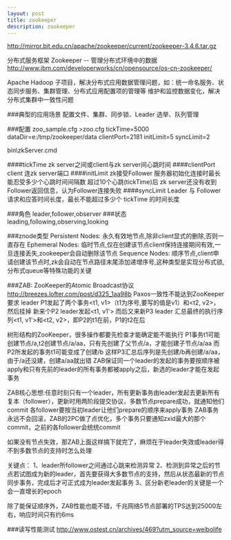 ```yaml
---
layout: post
title: zookeeper
description: zookeeper
---
```

http://mirror.bit.edu.cn/apache/zookeeper/current/zookeeper-3.4.6.tar.gz

分布式服务框架 Zookeeper -- 管理分布式环境中的数据
http://www.ibm.com/developerworks/cn/opensource/os-cn-zookeeper/


Apache Hadoop 子项目，解决分布式应用数据管理问题，如：统一命名服务、状态同步服务、集群管理、分布式应用配置项的管理等
维护和监控数据变化，解决分布式集群中一致性问题

###典型的应用场景
配置文件、集群、同步锁、Leader 选举、队列管理

###配置
zoo_sample.cfg >zoo.cfg
tickTime=5000
dataDir=e:/tmp/zookeeper/data
clientPort=2181
initLimit=5
syncLimit=2

bin\zkServer.cmd

####tickTime
zk server之间或client与zk server间心跳时间
####clientPort
client 连zk server端口
####initLimit
zk接受Follower 服务器初始化连接时最长能忍受多少个心跳时间间隔数
超过10个心跳(tickTime)后 zk server还没有收到Follower返回信息，认为Follower连接失败
####syncLimit
Leader 与 Follower 请求和应答时间长度，最长不能超过多少个 tickTime 的时间长度


###角色
leader,follower,observer
###状态
leading,following,observing,looking

###znode类型
Persistent Nodes: 永久有效地节点,除非client显式的删除,否则一直存在
Ephemeral Nodes: 临时节点,仅在创建该节点client保持连接期间有效,一旦连接丢失,zookeeper会自动删除该节点
Sequence Nodes: 顺序节点,client申请创建该节点时,zk会自动在节点路径末尾添加递增序号,这种类型是实现分布式锁,分布式queue等特殊功能的关键

###ZAB: ZooKeeper的Atomic Broadcast协议
http://breezes.lofter.com/post/d325_1aa98b
Paxos一致性不能达到ZooKeeper要求
leader P1发起了两个事务<t1, v1>（t1为序号,要写的值是v1）和<t2, v2>，然后挂掉
新来个P2 leader发起<t1, v1'>
而后又来新P3 leader 汇总最终的执行序列<t1, v1'>和<t2, v2>，即P2的t1在前，P1的t2在后

树形结构的ZooKeeper，很多操作都要先检查才能确定能不能执行
P1事务t1可能创建节点/a,t2创建节点/a/aa，只有先创建了父节点/a，才能创建子节点/a/aa
而P2所发起的事务t1可能变成了创建/b
这样P3汇总后序列是先创建/b再创建/a/aa，由于/a还没建，创建a/aa就出错
ZAB保证同一个leader的发起的事务要按顺序被apply和只有先前的leader的所有事务都被apply之后，新选的leader才能在发起事务

ZAB核心思想:任意时刻只有一个leader，所有更新事务由leader发起去更新所有复本（follower），更新时用两阶段提交协议，多数节点prepare成功，就通知他们commit
各follower要按当初leader让他们prepare的顺序来apply事务
ZAB事务永远不会回滚，ZAB的2PC做了点优化，多个事务只要通知zxid最大的那个commit，之前的各follower会统统commit

如果没有节点失效，那ZAB上面这样搞下就完了，麻烦在于leader失效或leader得不到多数节点的支持时怎么处理

关键点：
1、leader所follower之间通过心跳来检测异常
2、检测到异常之后的节点若试图成为新的leader，首先要获得大多数节点的支持，然后从状态最新的节点同步事务，完成后才可正式成为leader发起事务
3、区分新老leader的关键是一个会一直增长的epoch


除了能保证顺序外，ZAB性能也能不错，千兆网络5节点部署的TPS达到25000左右，响应时间只有约6ms


###读写性能测试
http://www.ostest.cn/archives/469?utm_source=weibolife